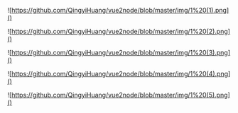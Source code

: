 ![https://github.com/QingyiHuang/vue2node/blob/master/img/1%20(1).png]()

![https://github.com/QingyiHuang/vue2node/blob/master/img/1%20(2).png]()

![https://github.com/QingyiHuang/vue2node/blob/master/img/1%20(3).png]()

![https://github.com/QingyiHuang/vue2node/blob/master/img/1%20(4).png]()

![https://github.com/QingyiHuang/vue2node/blob/master/img/1%20(5).png]()